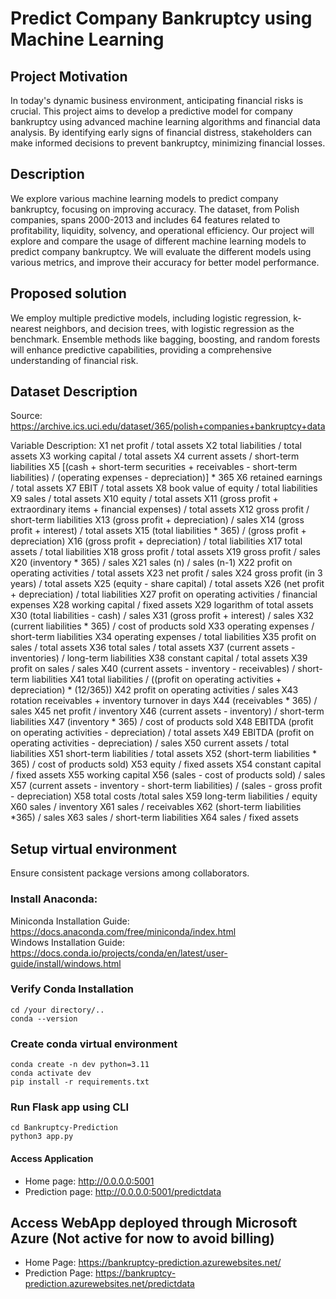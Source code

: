# Predict Company Bankruptcy using Machine Learning


## Project Motivation
In today's dynamic business environment, anticipating financial risks is crucial. This project aims to develop a predictive model for company bankruptcy using advanced machine learning algorithms and financial data analysis. By identifying early signs of financial distress, stakeholders can make informed decisions to prevent bankruptcy, minimizing financial losses.

## Description
We explore various machine learning models to predict company bankruptcy, focusing on improving accuracy. The dataset, from Polish companies, spans 2000-2013 and includes 64 features related to profitability, liquidity, solvency, and operational efficiency.
Our project will explore and compare the usage of different machine learning models to predict company bankruptcy. We will evaluate the different models using various metrics, and improve their accuracy for better model performance. 

## Proposed solution
We employ multiple predictive models, including logistic regression, k-nearest neighbors, and decision trees, with logistic regression as the benchmark. Ensemble methods like bagging, boosting, and random forests will enhance predictive capabilities, providing a comprehensive understanding of financial risk.

## Dataset Description
Source: https://archive.ics.uci.edu/dataset/365/polish+companies+bankruptcy+data

Variable Description:
X1	net profit / total assets
X2	total liabilities / total assets
X3	working capital / total assets
X4	current assets / short-term liabilities
X5	[(cash + short-term securities + receivables - short-term liabilities) / (operating expenses - depreciation)] * 365
X6	retained earnings / total assets
X7	EBIT / total assets
X8	book value of equity / total liabilities
X9	sales / total assets
X10	equity / total assets
X11	(gross profit + extraordinary items + financial expenses) / total assets
X12	gross profit / short-term liabilities
X13	(gross profit + depreciation) / sales
X14	(gross profit + interest) / total assets
X15	(total liabilities * 365) / (gross profit + depreciation)
X16	(gross profit + depreciation) / total liabilities
X17	total assets / total liabilities
X18	gross profit / total assets
X19	gross profit / sales
X20	(inventory * 365) / sales
X21	sales (n) / sales (n-1)
X22	profit on operating activities / total assets
X23	net profit / sales
X24	gross profit (in 3 years) / total assets
X25	(equity - share capital) / total assets
X26	(net profit + depreciation) / total liabilities
X27	profit on operating activities / financial expenses
X28	working capital / fixed assets
X29	logarithm of total assets
X30	(total liabilities - cash) / sales
X31	(gross profit + interest) / sales
X32	(current liabilities * 365) / cost of products sold
X33	operating expenses / short-term liabilities
X34	operating expenses / total liabilities
X35	profit on sales / total assets
X36	total sales / total assets
X37	(current assets - inventories) / long-term liabilities
X38	constant capital / total assets
X39	profit on sales / sales
X40	(current assets - inventory - receivables) / short-term liabilities
X41	total liabilities / ((profit on operating activities + depreciation) * (12/365))
X42	profit on operating activities / sales
X43	rotation receivables + inventory turnover in days
X44	(receivables * 365) / sales
X45	net profit / inventory
X46	(current assets - inventory) / short-term liabilities
X47	(inventory * 365) / cost of products sold
X48	EBITDA (profit on operating activities - depreciation) / total assets
X49	EBITDA (profit on operating activities - depreciation) / sales
X50	current assets / total liabilities
X51	short-term liabilities / total assets
X52	(short-term liabilities * 365) / cost of products sold)
X53	equity / fixed assets
X54	constant capital / fixed assets
X55	working capital
X56	(sales - cost of products sold) / sales
X57	(current assets - inventory - short-term liabilities) / (sales - gross profit - depreciation)
X58	total costs /total sales
X59	long-term liabilities / equity
X60	sales / inventory
X61	sales / receivables
X62	(short-term liabilities *365) / sales
X63	sales / short-term liabilities
X64	sales / fixed assets


## Setup virtual environment 
Ensure consistent package versions among collaborators.

### Install Anaconda:
Miniconda Installation Guide: https://docs.anaconda.com/free/miniconda/index.html  
Windows Installation Guide: https://docs.conda.io/projects/conda/en/latest/user-guide/install/windows.html  

### Verify Conda Installation
```
cd /your directory/..
conda --version
```

### Create conda virtual environment
```
conda create -n dev python=3.11 
conda activate dev
pip install -r requirements.txt
```

### Run Flask app using CLI
```
cd Bankruptcy-Prediction
python3 app.py
```

#### Access Application
- Home page: http://0.0.0.0:5001
- Prediction page: http://0.0.0.0:5001/predictdata

## Access WebApp deployed through Microsoft Azure (Not active for now to avoid billing)  
- Home Page: https://bankruptcy-prediction.azurewebsites.net/  
- Prediction Page: https://bankruptcy-prediction.azurewebsites.net/predictdata  
 
